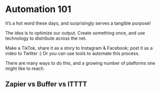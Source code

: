 # Automation 101

It’s a hot word these days, and surprisingly serves a tangible purpose!

The idea is to optimize our output. Create something once, and use technology to distribute across the net.

Make a TikTok, share it as a story to Instagram & Facebook; post it as a video to Twitter :) Or you can use tools to automate this process.

There are many ways to do this, and a growing number of platforms one might like to reach.


## Zapier vs Buffer vs ITTTT